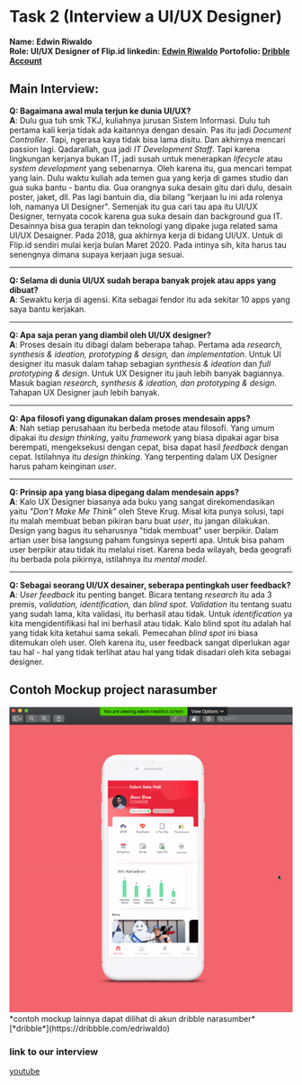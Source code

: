 # Task 2 (Interview a UI/UX Designer)<br>
**Name: Edwin Riwaldo <br>
Role: UI/UX Designer of Flip.id**
**linkedin: [Edwin Riwaldo](https://id.linkedin.com/in/edwin-riwaldo-7a1a68122?challengeId=AQHccPZFtS90KQAAAXTU6HsII8A4aqNhebBWolvvHV-s63vYiBvxkBJ2zzMit5cwqXne51WdW6IT8mZ1t0wV-qPhf9j_xgvdhg&submissionId=7de9cf55-b8f5-3816-b74a-b9bc6744035b)**
**Portofolio: [Dribble Account](https://dribbble.com/edriwaldo)**

## Main Interview:
 **Q: Bagaimana awal mula terjun ke dunia UI/UX?<br>
A**: Dulu gua tuh smk TKJ, kuliahnya jurusan Sistem Informasi. Dulu tuh pertama kali kerja tidak ada kaitannya dengan desain. Pas itu jadi *Document Controller*. Tapi, ngerasa kaya tidak bisa lama disitu. Dan akhirnya mencari passion lagi. Qadarallah, gua jadi *IT Development Staff*. Tapi karena lingkungan kerjanya bukan IT, jadi susah untuk menerapkan *lifecycle* atau *system development* yang sebenarnya. Oleh karena itu, gua mencari tempat yang lain. Dulu waktu kuliah ada temen gua yang kerja di games studio dan gua suka bantu - bantu dia. Gua orangnya suka desain gitu dari dulu, desain poster, jaket, dll. Pas lagi bantuin dia, dia bilang "kerjaan lu ini ada rolenya loh, namanya UI Designer". Semenjak itu gua cari tau apa itu UI/UX Designer, ternyata cocok karena gua suka desain dan background gua IT. Desainnya bisa gua terapin dan teknologi yang dipake juga related sama UI/UX Desaigner. Pada 2018, gua akhirnya kerja di bidang UI/UX. Untuk di Flip.id sendiri mulai kerja bulan Maret 2020. Pada intinya sih, kita harus tau senengnya dimana supaya kerjaan juga sesuai.
<hr>

**Q: Selama di dunia UI/UX sudah berapa banyak projek atau apps yang dibuat?<br>
A**: Sewaktu kerja di agensi. Kita sebagai fendor itu ada sekitar 10 apps yang saya bantu kerjakan.
<hr>

**Q: Apa saja peran yang diambil oleh UI/UX designer?<br>
A**: Proses desain itu dibagi dalam beberapa tahap. Pertama ada *research, synthesis & ideation, prototyping & design,* dan *implementation*. Untuk UI designer itu masuk dalam tahap sebagian *synthesis & ideation* dan *full prototyping & design*. Untuk UX Designer itu jauh lebih banyak bagiannya. Masuk bagian *research, synthesis & ideation, dan prototyping & design*. Tahapan UX Designer jauh lebih banyak.
<hr>

**Q: Apa filosofi yang digunakan dalam proses mendesain apps?<br>
A**: Nah setiap perusahaan itu berbeda metode atau filosofi. Yang umum dipakai itu *design thinking*, yaitu *framework* yang biasa dipakai agar bisa berempati, mengeksekusi dengan cepat, bisa dapat hasil *feedback* dengan cepat. Istilahnya itu *design thinking*. Yang terpenting dalam UX Designer harus paham keinginan *user*.
<hr>

**Q: Prinsip apa yang biasa dipegang dalam mendesain apps?<br>
A**: Kalo UX Designer biasanya ada buku yang sangat direkomendasikan yaitu *"Don't Make Me Think"* oleh Steve Krug. Misal kita punya solusi, tapi itu malah membuat beban pikiran baru buat *user*, itu jangan dilakukan. Design yang bagus itu seharusnya "tidak membuat" user berpikir. Dalam artian user bisa langsung paham fungsinya seperti apa. Untuk bisa paham user berpikir atau tidak itu melalui riset. Karena beda wilayah, beda geografi itu berbada pola pikirnya, istilahnya itu *mental model*.
<hr>

**Q: Sebagai seorang UI/UX desainer, seberapa pentingkah user feedback?<br>
A**: *User feedback* itu penting banget. Bicara tentang *research* itu ada 3 premis, *validation, identification,* dan *blind spot*. *Validation* itu tentang suatu yang sudah lama, kita validasi, itu berhasil atau tidak. Untuk *identification* ya kita mengidentifikasi hal ini berhasil atau tidak. Kalo blind spot itu adalah hal yang tidak kita ketahui sama sekali. Pemecahan *blind spot* ini biasa ditemukan oleh user. Oleh karena itu, user feedback sangat diperlukan agar tau hal - hal yang tidak terlihat atau hal yang tidak disadari oleh kita sebagai designer.

## Contoh Mockup project narasumber ##
<img src ='mockup/mockup1.png'>
*contoh mockup lainnya dapat dilihat di akun dribble narasumber* [*dribble*](https://dribbble.com/edriwaldo)

### link to our interview ###
[youtube](https://www.youtube.com/watch?v=APQJQc1q9KA&feature=youtu.be)

